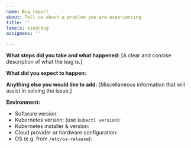 ```yaml
---
name: Bug report
about: Tell us about a problem you are experiencing
title: ''
labels: kind/bug
assignees: ''

---
```


**What steps did you take and what happened:**
[A clear and concise description of what the bug is.]


**What did you expect to happen:**


**Anything else you would like to add:**
[Miscellaneous information that will assist in solving the issue.]


**Environment:**

- Software version:
- Kubernetes version: (use `kubectl version`):
- Kubernetes installer & version:
- Cloud provider or hardware configuration:
- OS (e.g. from `/etc/os-release`):
